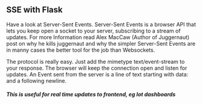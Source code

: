 ## SSE with Flask

Have a look at Server-Sent Events. Server-Sent Events is a browser API that lets you keep open a socket to your server, subscribing to a stream of updates. For more Information read Alex MacCaw (Author of Juggernaut) post on why he kills juggernaut and why the simpler Server-Sent Events are in manny cases the better tool for the job than Websockets.

The protocol is really easy. Just add the mimetype text/event-stream to your response. The browser will keep the connection open and listen for updates. An Event sent from the server is a line of text starting with data: and a following newline.

##### This is useful for real time updates to frontend, eg Iot dashboards
